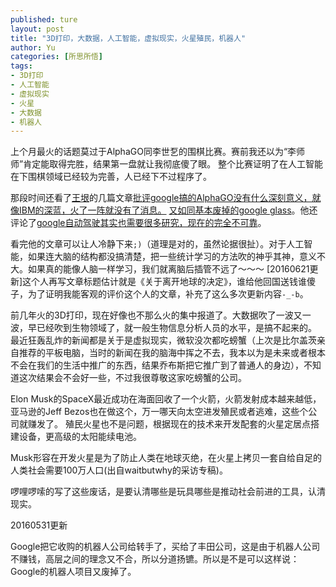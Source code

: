 ```yaml
---
published: ture
layout: post
title: "3D打印，大数据，人工智能，虚拟现实，火星殖民，机器人"
author: Yu
categories: [所思所悟]
tags:
- 3D打印
- 人工智能
- 虚拟现实
- 火星
- 大数据
- 机器人
---
```


上个月最火的话题莫过于AlphaGO同李世乭的围棋比赛。赛前我还以为“李师师”肯定能取得完胜，结果第一盘就让我彻底傻了眼。
整个比赛证明了在人工智能在下围棋领域已经较为完善，人已经下不过程序了。

那段时间还看了[王垠](http://www.yinwang.org/)的几篇文章[批评google搞的AlphaGO没有什么深刻意义，就像IBM的深蓝，火了一阵就没有了消息。](http://www.yinwang.org/blog-cn/2016/03/09/alpha-go)
[又如同基本废掉的google glass](http://www.yinwang.org/blog-cn/2016/03/17/google-vision)。他还评论了[google自动驾驶其实也需要很多研究，现在的完全不可靠](http://www.yinwang.org/blog-cn/2016/02/12/self-driving-car)。

看完他的文章可以让人冷静下来`;)`（道理是对的，虽然论据很扯）。对于人工智能，如果连大脑的结构都没搞清楚，把一些统计学习的方法吹的神乎其神，意义不大。如果真的能像人脑一样学习，我们就离脑后插管不远了～～～ [20160621更新]这个人再写文章标题估计就是《关于离开地球的决定》，谁给他回国送钱谁傻子，为了证明我能客观的评价这个人的文章，补充了这么多次更新内容`-_-b`。

前几年火的3D打印，现在好像也不那么火的集中报道了。大数据吹了一波又一波，早已经吹到生物领域了，就一般生物信息分析人员的水平，是搞不起来的。
最近狂轰乱炸的新闻都是关于是虚拟现实，微软没次都吃螃蟹（上次是比尔盖茨亲自推荐的平板电脑，当时的新闻在我的脑海中挥之不去，我本以为是未来或者根本不会在我们的生活中推广的东西，结果乔布斯把它推广到了普通人的身边），不知道这次结果会不会好一些，不过我很尊敬这家吃螃蟹的公司。

Elon Musk的SpaceX最近成功在海面回收了一个火箭，火箭发射成本越来越低，亚马逊的Jeff Bezos也在做这个，万一哪天向太空进发殖民或者逃难，这些个公司就赚发了。
殖民火星也不是问题，根据现在的技术来开发配套的火星定居点搭建设备，更高级的太阳能续电池。

Musk形容在开发火星是为了防止人类在地球灭绝，在火星上拷贝一套自给自足的人类社会需要100万人口(出自waitbutwhy的采访专稿)。

啰哩啰嗦的写了这些废话，是要认清哪些是玩具哪些是推动社会前进的工具，认清现实。

20160531更新

Google把它收购的机器人公司给转手了，买给了丰田公司，这是由于机器人公司不赚钱，高层之间的理念又不合，所以分道扬镳。所以是不是可以这样说：Google的机器人项目又废掉了。

